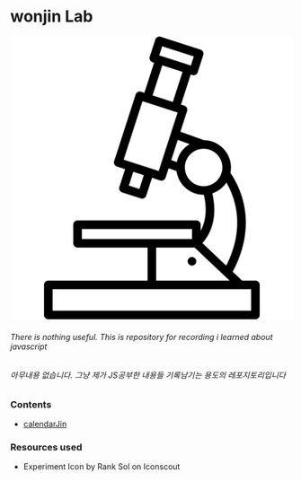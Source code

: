 # wonjin Lab

![logo](./res/logo.png)

###### There is nothing useful. This is repository for recording i learned about javascript
###### 아무내용 없습니다. 그냥 제가 JS공부한 내용들 기록남기는 용도의 레포지토리입니다

### Contents
* [calendarJin](https://lab.wonj.in/calendarJin)

### Resources used
* Experiment Icon by Rank Sol on Iconscout
